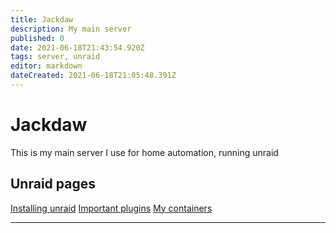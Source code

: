 ```yaml
---
title: Jackdaw
description: My main server
published: 0
date: 2021-06-18T21:43:54.920Z
tags: server, unraid
editor: markdown
dateCreated: 2021-06-18T21:05:48.391Z
---
```


# Jackdaw 
This is my main server I use for home automation, running unraid

## Unraid pages 

[Installing unraid](unraid_install) 
[Important plugins](unraid_plugins) 
[My containers](unraid_docker)

---
